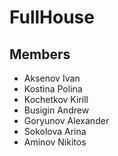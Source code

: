 # FullHouse

## Members
- Aksenov Ivan
- Kostina Polina
- Kochetkov Kirill
- Busigin Andrew
- Goryunov Alexander
- Sokolova Arina
- Aminov Nikitos